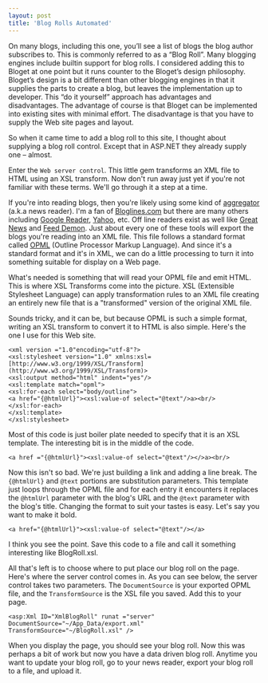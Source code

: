 ```yaml
---
layout: post
title: 'Blog Rolls Automated'
---
```

On many blogs, including this one, you’ll see a list of blogs the blog author subscribes to. This is commonly referred to as a “Blog Roll”. Many blogging engines include builtin support for blog rolls. I considered adding this to Bloget at one point but it runs counter to the Bloget’s design philosophy. Bloget’s design is a bit different than other blogging engines in that it supplies the parts to create a blog, but leaves the implementation up to developer. This “do it yourself” approach has advantages and disadvantages. The advantage of course is that Bloget can be implemented into existing sites with minimal effort. The disadvantage is that you have to supply the Web site pages and layout.

So when it came time to add a blog roll to this site, I thought about supplying a blog roll control. Except that in ASP.NET they already supply one – almost. 

Enter the `Web server control`. This little gem transforms an XML file to HTML using an XSL transform. Now don't run away just yet if you're not familiar with these terms. We'll go through it a step at a time.

If you're into reading blogs, then you're likely using some kind of [aggregator](http://en.wikipedia.org/wiki/News_aggregator) (a.k.a news reader). I'm a fan of [Bloglines.com](http://bloglines.com) but there are many others including [Google Reader](http://www.google.com/reader), [Yahoo](http://www.yahoo.com), etc. Off line readers exist as well like [Great News](http://www.curiostudio.com/) and [Feed Demon](http://www.newsgator.com/NGOLProduct.aspx?ProdId=FeedDemon). Just about every one of these tools will export the blogs you're reading into an XML file. This file follows a standard format called [OPML](http://www.opml.org/about) (Outline Processor Markup Language). And since it's a standard format and it's in XML, we can do a little processing to turn it into something suitable for display on a Web page.

What's needed is something that will read your OPML file and emit HTML. This is where XSL Transforms come into the picture. XSL (Extensible Stylesheet Language) can apply transformation rules to an XML file creating an entirely new file that is a "transformed" version of the original XML file. 

Sounds tricky, and it can be, but because OPML is such a simple format, writing an XSL transform to convert it to HTML is also simple. Here's the one I use for this Web site.

    <xml version ="1.0"encoding="utf-8"?>  
    <xsl:stylesheet version="1.0" xmlns:xsl=[http://www.w3.org/1999/XSL/Transform](http://www.w3.org/1999/XSL/Transform)>  
    <xsl:output method="html" indent="yes"/>  
    <xsl:template match="opml">  
    <xsl:for-each select="body/outline">  
    <a href="{@htmlUrl}"><xsl:value-of select="@text"/>a><br/>  
    </xsl:for-each>  
    </xsl:template>  
    </xsl:stylesheet>

Most of this code is just boiler plate needed to specify that it is an XSL template. The interesting bit is in the middle of the code.

    <a href ="{@htmlUrl}"><xsl:value-of select="@text"/></>a><br/>

Now this isn't so bad. We're just building a link and adding a line break. The `{@htmlUrl}` and `@text` portions are substitution parameters. This template just loops through the OPML file and for each entry it encounters it replaces the `@htmlUrl` parameter with the blog's URL and the `@text` parameter with the blog's title. Changing the format to suit your tastes is easy. Let's say you want to make it bold.

    <a href="{@htmlUrl}"><xsl:value-of select="@text"/></a>

I think you see the point. Save this code to a file and call it something interesting like BlogRoll.xsl.

All that's left is to choose where to put place our blog roll on the page. Here's where the  server control comes in. As you can see below, the server control takes two parameters. The `DocumentSource` is your exported OPML file, and the `TransformSource` is the XSL file you saved. Add this to your page.

    <asp:Xml ID="XmlBlogRoll" runat ="server"   
    DocumentSource="~/App_Data/export.xml"   
    TransformSource="~/BlogRoll.xsl" />  
  
When you display the page, you should see your blog roll. Now this was perhaps a bit of work but now you have a data driven blog roll. Anytime you want to update your blog roll, go to your news reader, export your blog roll to a file, and upload it.
